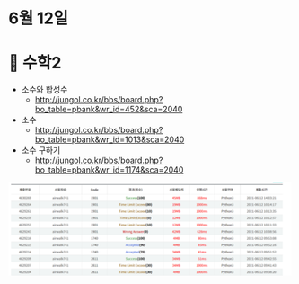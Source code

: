 # 6월 12일

# 🚩 수학2

- 소수와 합성수
  - http://jungol.co.kr/bbs/board.php?bo_table=pbank&wr_id=452&sca=2040
- 소수
  - http://jungol.co.kr/bbs/board.php?bo_table=pbank&wr_id=1013&sca=2040
- 소수 구하기
  - http://jungol.co.kr/bbs/board.php?bo_table=pbank&wr_id=1174&sca=2040



![image-20210612140811815](README.assets/image-20210612140811815.png)